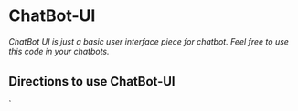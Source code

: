 # ChatBot-UI

###### ChatBot UI is just a basic user interface piece for chatbot. Feel free to use this code in your chatbots.

## Directions to use ChatBot-UI
`

